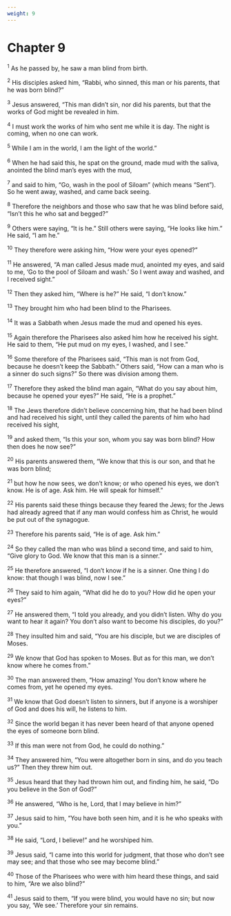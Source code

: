 ```yaml
---
weight: 9
---
```


# Chapter 9

<sup>1</sup> As he passed by, he saw a man blind from birth. 

<sup>2</sup> His disciples asked him, “Rabbi, who sinned, this man or his parents, that he was born blind?” 

<sup>3</sup> Jesus answered, “This man didn’t sin, nor did his parents, but that the works of God might be revealed in him. 

<sup>4</sup> I must work the works of him who sent me while it is day. The night is coming, when no one can work. 

<sup>5</sup> While I am in the world, I am the light of the world.” 

<sup>6</sup> When he had said this, he spat on the ground, made mud with the saliva, anointed the blind man’s eyes with the mud, 

<sup>7</sup> and said to him, “Go, wash in the pool of Siloam” (which means “Sent”). So he went away, washed, and came back seeing. 

<sup>8</sup> Therefore the neighbors and those who saw that he was blind before said, “Isn’t this he who sat and begged?” 

<sup>9</sup> Others were saying, “It is he.” Still others were saying, “He looks like him.” He said, “I am he.” 

<sup>10</sup> They therefore were asking him, “How were your eyes opened?” 

<sup>11</sup> He answered, “A man called Jesus made mud, anointed my eyes, and said to me, ‘Go to the pool of Siloam and wash.’ So I went away and washed, and I received sight.” 

<sup>12</sup> Then they asked him, “Where is he?” He said, “I don’t know.” 

<sup>13</sup> They brought him who had been blind to the Pharisees. 

<sup>14</sup> It was a Sabbath when Jesus made the mud and opened his eyes. 

<sup>15</sup> Again therefore the Pharisees also asked him how he received his sight. He said to them, “He put mud on my eyes, I washed, and I see.” 

<sup>16</sup> Some therefore of the Pharisees said, “This man is not from God, because he doesn’t keep the Sabbath.” Others said, “How can a man who is a sinner do such signs?” So there was division among them. 

<sup>17</sup> Therefore they asked the blind man again, “What do you say about him, because he opened your eyes?” He said, “He is a prophet.” 

<sup>18</sup> The Jews therefore didn’t believe concerning him, that he had been blind and had received his sight, until they called the parents of him who had received his sight, 

<sup>19</sup> and asked them, “Is this your son, whom you say was born blind? How then does he now see?” 

<sup>20</sup> His parents answered them, “We know that this is our son, and that he was born blind; 

<sup>21</sup> but how he now sees, we don’t know; or who opened his eyes, we don’t know. He is of age. Ask him. He will speak for himself.” 

<sup>22</sup> His parents said these things because they feared the Jews; for the Jews had already agreed that if any man would confess him as Christ, he would be put out of the synagogue. 

<sup>23</sup> Therefore his parents said, “He is of age. Ask him.” 

<sup>24</sup> So they called the man who was blind a second time, and said to him, “Give glory to God. We know that this man is a sinner.” 

<sup>25</sup> He therefore answered, “I don’t know if he is a sinner. One thing I do know: that though I was blind, now I see.” 

<sup>26</sup> They said to him again, “What did he do to you? How did he open your eyes?” 

<sup>27</sup> He answered them, “I told you already, and you didn’t listen. Why do you want to hear it again? You don’t also want to become his disciples, do you?” 

<sup>28</sup> They insulted him and said, “You are his disciple, but we are disciples of Moses. 

<sup>29</sup> We know that God has spoken to Moses. But as for this man, we don’t know where he comes from.” 

<sup>30</sup> The man answered them, “How amazing! You don’t know where he comes from, yet he opened my eyes. 

<sup>31</sup> We know that God doesn’t listen to sinners, but if anyone is a worshiper of God and does his will, he listens to him. 

<sup>32</sup> Since the world began it has never been heard of that anyone opened the eyes of someone born blind. 

<sup>33</sup> If this man were not from God, he could do nothing.” 

<sup>34</sup> They answered him, “You were altogether born in sins, and do you teach us?” Then they threw him out. 

<sup>35</sup> Jesus heard that they had thrown him out, and finding him, he said, “Do you believe in the Son of God?” 

<sup>36</sup> He answered, “Who is he, Lord, that I may believe in him?” 

<sup>37</sup> Jesus said to him, “You have both seen him, and it is he who speaks with you.” 

<sup>38</sup> He said, “Lord, I believe!” and he worshiped him. 

<sup>39</sup> Jesus said, “I came into this world for judgment, that those who don’t see may see; and that those who see may become blind.” 

<sup>40</sup> Those of the Pharisees who were with him heard these things, and said to him, “Are we also blind?” 

<sup>41</sup> Jesus said to them, “If you were blind, you would have no sin; but now you say, ‘We see.’ Therefore your sin remains. 


